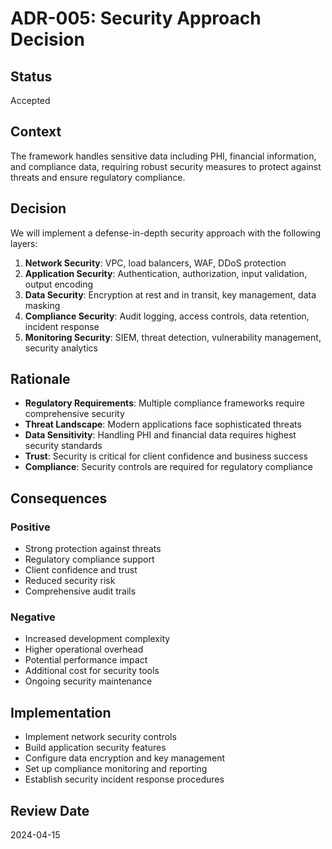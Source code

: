 # ADR-005: Security Approach Decision

## Status
Accepted

## Context
The framework handles sensitive data including PHI, financial information, and compliance data, requiring robust security measures to protect against threats and ensure regulatory compliance.

## Decision
We will implement a defense-in-depth security approach with the following layers:

1. **Network Security**: VPC, load balancers, WAF, DDoS protection
2. **Application Security**: Authentication, authorization, input validation, output encoding
3. **Data Security**: Encryption at rest and in transit, key management, data masking
4. **Compliance Security**: Audit logging, access controls, data retention, incident response
5. **Monitoring Security**: SIEM, threat detection, vulnerability management, security analytics

## Rationale
- **Regulatory Requirements**: Multiple compliance frameworks require comprehensive security
- **Threat Landscape**: Modern applications face sophisticated threats
- **Data Sensitivity**: Handling PHI and financial data requires highest security standards
- **Trust**: Security is critical for client confidence and business success
- **Compliance**: Security controls are required for regulatory compliance

## Consequences
### Positive
- Strong protection against threats
- Regulatory compliance support
- Client confidence and trust
- Reduced security risk
- Comprehensive audit trails

### Negative
- Increased development complexity
- Higher operational overhead
- Potential performance impact
- Additional cost for security tools
- Ongoing security maintenance

## Implementation
- Implement network security controls
- Build application security features
- Configure data encryption and key management
- Set up compliance monitoring and reporting
- Establish security incident response procedures

## Review Date
2024-04-15
